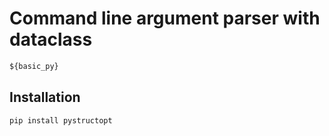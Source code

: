 # Command line argument parser with dataclass

```python
${basic_py}
```

## Installation

`pip install pystructopt`
